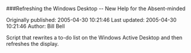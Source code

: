 ###Refreshing the Windows Desktop -- New Help for the Absent-minded

Originally published: 2005-04-30 10:21:46
Last updated: 2005-04-30 10:21:46
Author: Bill Bell

Script that rewrites a to-do list on the Windows Active Desktop and then refreshes the display.